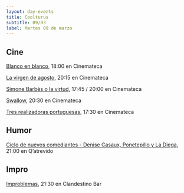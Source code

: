 ```yaml
---
layout: day-events
title: Coolturus
subtitle: 09/03
label: Martes 09 de marzo
---
```


## Cine

[Blanco en blanco](https://cinemateca.org.uy/peliculas/965), 18:00 en Cinemateca

[La virgen de agosto](https://cinemateca.org.uy/peliculas/929), 20:15 en Cinemateca

[Simone Barbès o la virtud](https://cinemateca.org.uy/peliculas/1123), 17:45 / 20:00 en Cinemateca

[Swallow](https://cinemateca.org.uy/peliculas/991), 20:30 en Cinemateca

[Tres realizadoras portuguesas](https://cinemateca.org.uy/peliculas/1118), 17:30 en Cinemateca

## Humor

[Ciclo de nuevos comediantes - Denise Casaux, Ponetepillo y La Diega](https://instagram.com/qatrevido?igshid=8bj6dzn4g7aj), 21:00 en Q’atrevido

## Impro

[Improblemas](https://instagram.com/clandestino__bar?igshid=mze5rflfmmi4), 21:30 en Clandestino Bar
